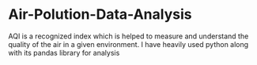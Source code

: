 # Air-Polution-Data-Analysis
AQI is a recognized index which is helped to measure and understand the quality of the air in a given environment. I have heavily used python along with its pandas library for analysis
